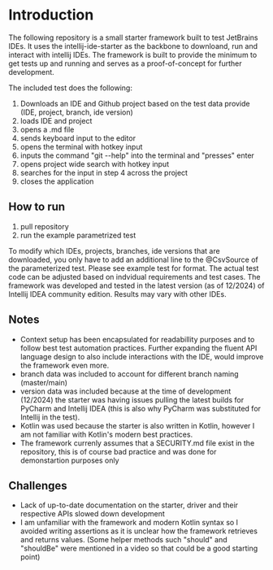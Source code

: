 # Introduction
The following repository is a small starter framework built to test JetBrains IDEs. It uses the intellij-ide-starter as the backbone to downloand, run and interact with intellij IDEs. 
The framework is built to provide the minimum to get tests up and running and serves as a proof-of-concept for further development.

The included test does the following:

1. Downloads an IDE and Github project based on the test data provide (IDE, project, branch, ide version)
2. loads IDE and project
3. opens a .md file
4. sends keyboard input to the editor
5. opens the terminal with hotkey input
6. inputs the command "git --help" into the terminal and "presses" enter
7. opens project wide search with hotkey input
8. searches for the input in step 4 across the project
9. closes the application

## How to run
1. pull repository
2. run the example parametrized test

To modify which IDEs, projects, branches, ide versions that are downloaded, you only have to add an additional line to the @CsvSource of the parameterized test. Please see example test for format. 
The actual test code can be adjusted based on indvidual requirements and test cases. The framework was developed and tested in the latest version (as of 12/2024) of Intellij IDEA community edition. Results may vary with other IDEs.

## Notes

* Context setup has been encapsulated for readabillity purposes and to follow best test automation practices. Further expanding the fluent API language design to also include interactions with the IDE, would improve the framework even more.
* branch data was included to account for different branch naming (master/main)
* version data was included because at the time of development (12/2024) the starter was having issues pulling the latest builds for PyCharm and Intellij IDEA (this is also why PyCharm was substituted for Intellij in the test).
* Kotlin was used because the starter is also written in Kotlin, however I am not familiar with Kotlin's modern best practices.
* The framework currenly assumes that a SECURITY.md file exist in the repository, this is of course bad practice and was done for demonstartion purposes only

## Challenges

* Lack of up-to-date documentation on the starter, driver and their respective APIs slowed down development
* I am unfamiliar with the framework and modern Kotlin syntax so I avoided writing assertions as it is unclear how the framework retrieves and returns values. (Some helper methods such "should" and "shouldBe" were mentioned in a video so that could be a good starting point)
  
